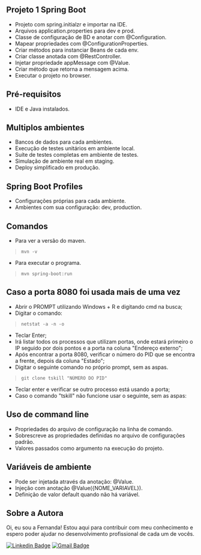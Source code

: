 ## Projeto 1 Spring Boot
- Projeto com spring.initialzr e importar na IDE.
- Arquivos application.properties para dev e prod.
- Classe de configuração de BD e anotar com @Configuration.
- Mapear propriedades com @ConfigurationProperties.
- Criar métodos para instanciar Beans de cada env.
- Criar classe anotada com @RestController.
- Injetar propriedade appMessage com @Value.
- Criar método que retorna a mensagem acima.
- Executar o projeto no browser.

## Pré-requisitos
- IDE e Java instalados.

## Multiplos ambientes
- Bancos de dados para cada ambientes.
- Execução de testes unitários em ambiente local.
- Suíte de testes completas em ambiente de testes.
- Simulação de ambiente real em staging.
- Deploy simplificado em produção.

## Spring Boot Profiles
- Configurações próprias para cada ambiente.
- Ambientes com sua configuração: dev, production.

## Comandos
- Para ver a versão do maven.
> ```
>mvn -v
> ```

- Para executar o programa.
> ```
>mvn spring-boot:run
> ```

## Caso a porta 8080 foi usada mais de uma vez
- Abrir o PROMPT utilizando Windows + R e digitando cmd na busca; <br> 
- Digitar o comando:
> ```
>netstat -a -n -o
> ``` 
- Teclar Enter; <br>
- Irá listar todos os processos que utilizam portas, onde estará primeiro o IP seguido por dois pontos e a porta na coluna "Endereço externo"; <br>
- Após encontrar a porta 8080, verificar o número do PID que se encontra a frente, depois da coluna "Estado"; <br>
- Digitar o seguinte comando no próprio prompt, sem as aspas.
> ```
>git clone tskill "NÚMERO DO PID"
> ```
- Teclar enter e verificar se outro processo está usando a porta; <br>
- Caso o comando "tskill" não funcione usar o seguinte, sem as aspas: <br>

## Uso de command line
- Propriedades do arquivo de configuração na linha de comando. <br>
- Sobrescreve as propriedades definidas no arquivo de configurações padrão. <br>
- Valores passados como argumento na execução do projeto. <br>

## Variáveis de ambiente 
- Pode ser injetada através da anotação: @Value. <br>
- Injeção com anotação @Value({NOME_VARIAVEL}). <br>
- Definição de valor default quando não há variável. <br>

## Sobre a Autora
Oi, eu sou a Fernanda! Estou aqui para contribuir com meu conhecimento e espero poder ajudar no desenvolvimento profissional de cada um de vocês.

[![Linkedin Badge](https://img.shields.io/badge/-Fernanda_Maki_Hirose-blue?style=flat-square&logo=Linkedin&logoColor=white&link=https://www.linkedin.com/in/fernanda-maki-hirose-801117208/)](https://www.linkedin.com/in/fernanda-maki-hirose-801117208/)  [![Gmail Badge](https://img.shields.io/badge/-femahi2020@gmail.com-c14438?style=flat-square&logo=Gmail&logoColor=white&link=mailto:femahi2020@gmail.com)](mailto:femahi2020@gmail.com)

